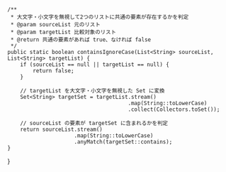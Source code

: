     /**
     * 大文字・小文字を無視して2つのリストに共通の要素が存在するかを判定
     * @param sourceList 元のリスト
     * @param targetList 比較対象のリスト
     * @return 共通の要素があれば true、なければ false
     */
    public static boolean containsIgnoreCase(List<String> sourceList, List<String> targetList) {
        if (sourceList == null || targetList == null) {
            return false;
        }

        // targetList を大文字・小文字を無視した Set に変換
        Set<String> targetSet = targetList.stream()
                                          .map(String::toLowerCase)
                                          .collect(Collectors.toSet());

        // sourceList の要素が targetSet に含まれるかを判定
        return sourceList.stream()
                         .map(String::toLowerCase)
                         .anyMatch(targetSet::contains);
    }
}
